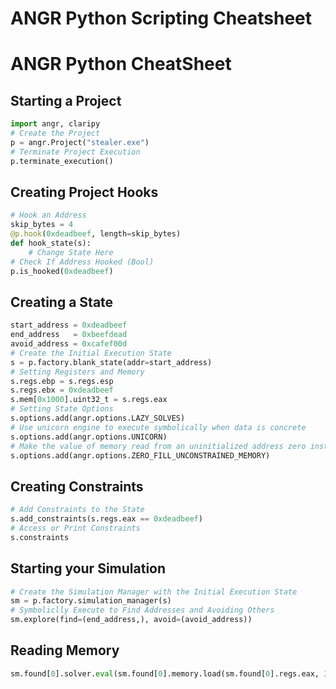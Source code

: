 # ANGR Python Scripting Cheatsheet


# ANGR Python CheatSheet



## Starting a Project
```python
import angr, claripy
# Create the Project
p = angr.Project("stealer.exe")
# Terminate Project Execution
p.terminate_execution()
```

## Creating Project Hooks
```python
# Hook an Address
skip_bytes = 4
@p.hook(0xdeadbeef, length=skip_bytes)
def hook_state(s):
    # Change State Here
# Check If Address Hooked (Bool)
p.is_hooked(0xdeadbeef)
```

## Creating a State
```python
start_address = 0xdeadbeef
end_address   = 0xbeefdead
avoid_address = 0xcafef00d
# Create the Initial Execution State
s = p.factory.blank_state(addr=start_address)
# Setting Registers and Memory
s.regs.ebp = s.regs.esp
s.regs.ebx = 0xdeadbeef
s.mem[0x1000].uint32_t = s.regs.eax
# Setting State Options
s.options.add(angr.options.LAZY_SOLVES)
# Use unicorn engine to execute symbolically when data is concrete
s.options.add(angr.options.UNICORN)
# Make the value of memory read from an uninitialized address zero instead of an unconstrained symbol
s.options.add(angr.options.ZERO_FILL_UNCONSTRAINED_MEMORY)
```

## Creating Constraints
```python
# Add Constraints to the State
s.add_constraints(s.regs.eax == 0xdeadbeef)
# Access or Print Constraints
s.constraints
```

## Starting your Simulation
```python
# Create the Simulation Manager with the Initial Execution State
sm = p.factory.simulation_manager(s)
# Symboliclly Execute to Find Addresses and Avoiding Others
sm.explore(find=(end_address,), avoid=(avoid_address))
```

## Reading Memory
```python
sm.found[0].solver.eval(sm.found[0].memory.load(sm.found[0].regs.eax, 32), cast_to=bytes)
```




